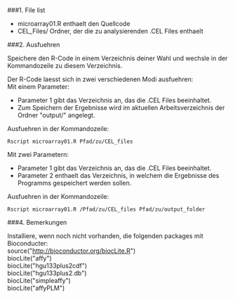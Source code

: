 
###1. File list

* microarray01.R	enthaelt den Quellcode
* CEL_Files/	Ordner, der die zu analysierenden .CEL Files enthaelt  

###2. Ausfuehren

Speichere den R-Code in einem Verzeichnis deiner Wahl und wechsle in der Kommandozeile zu diesem Verzeichnis.

Der R-Code laesst sich in zwei verschiedenen Modi ausfuehren:  
Mit einem Parameter:	
* Parameter 1 gibt das Verzeichnis an, das die .CEL Files beeinhaltet.
* Zum Speichern der Ergebnisse wird im aktuellen Arbeitsverzeichnis der Ordner "output/" angelegt.  

Ausfuehren in der Kommandozeile:  

    Rscript microarray01.R Pfad/zu/CEL_files 
	
Mit zwei Parametern:  	
* Parameter 1 gibt das Verzeichnis an, das die .CEL Files beeinhaltet.  
* Parameter 2 enthaelt das Verzeichnis, in welchem die Ergebnisse des Programms gespeichert werden sollen.  

Ausfuehren in der Kommandozeile:  

    Rscript microarray01.R /Pfad/zu/CEL_files Pfad/zu/output_folder  


###4. Bemerkungen

Installiere, wenn noch nicht vorhanden, die folgenden packages mit Bioconducter:  
source("http://bioconductor.org/biocLite.R")  
biocLite("affy")  
biocLite("hgu133plus2cdf")  
biocLite("hgu133plus2.db")  
biocLite("simpleaffy")  
biocLite("affyPLM")  


